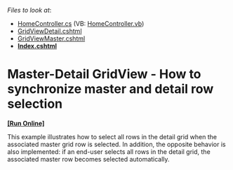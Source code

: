 <!-- default file list -->
*Files to look at*:

* [HomeController.cs](./CS/Controllers/HomeController.cs) (VB: [HomeController.vb](./VB/Controllers/HomeController.vb))
* [GridViewDetail.cshtml](./CS/Views/Home/GridViewDetail.cshtml)
* [GridViewMaster.cshtml](./CS/Views/Home/GridViewMaster.cshtml)
* **[Index.cshtml](./CS/Views/Home/Index.cshtml)**
<!-- default file list end -->
# Master-Detail GridView - How to synchronize master and detail row selection 
<!-- run online -->
**[[Run Online]](https://codecentral.devexpress.com/t359811)**
<!-- run online end -->


<p>This example illustrates how to select all rows in the detail grid when the associated master grid row is selected. In addition, the opposite behavior is also implemented: if an end-user selects all rows in the detail grid, the associated master row becomes selected automatically.</p>

<br/>


